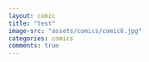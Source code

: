 ```yaml
---
layout: comic
title: "test"
image-src: "assets/comics/comic6.jpg"
categories: comics
comments: true
---
```

